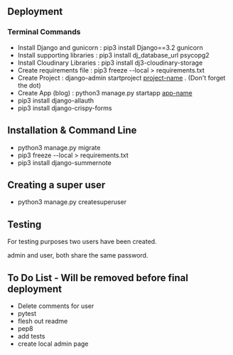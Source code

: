 ## Deployment

### Terminal Commands
- Install Django and gunicorn : pip3 install Django==3.2 gunicorn
- Install supporting libraries : pip3 install dj_database_url psycopg2
- Install Cloudinary Libraries : pip3 install dj3-cloudinary-storage
- Create requirements file : pip3 freeze --local > requirements.txt
- Create Project : django-admin startproject <ins>project-name</ins> . (Don't forget the dot)
- Create App (blog) : python3 manage.py startapp <ins>app-name</ins>
- pip3 install django-allauth
- pip3 install django-crispy-forms

## Installation & Command Line

- python3 manage.py migrate
- pip3 freeze --local > requirements.txt
- pip3 install django-summernote


## Creating a super user

- python3 manage.py createsuperuser

## Testing

For testing purposes two users have been created.

admin and user, both share the same password.




## To Do List - Will be removed before final deployment

- Delete comments for user
- pytest
- flesh out readme
- pep8
- add tests
- create local admin page

